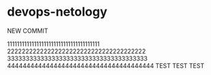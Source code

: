 # devops-netology




NEW COMMIT

11111111111111111111111111111111111111
22222222222222222222222222222222222222
33333333333333333333333333333333333333
44444444444444444444444444444444444444
TEST TEST TEST
